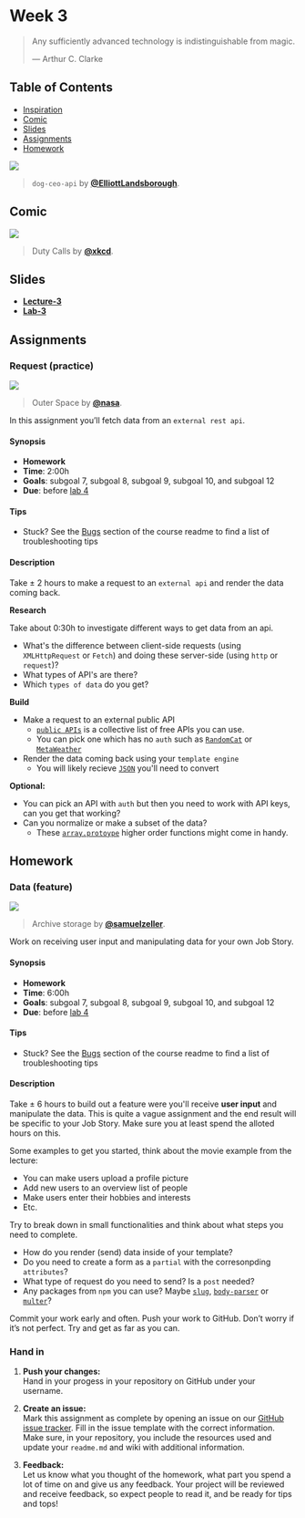 # Week 3

> Any sufficiently advanced technology is indistinguishable from magic.
>
> — Arthur C. Clarke

## Table of Contents

*   [Inspiration](#inspiration)
*   [Comic](#comic)
*   [Slides](#slides)
*   [Assignments](#assignments)
*   [Homework](#homework)

[![][inspiration-cover]][inspiration-link]

> `dog-ceo-api` by [**@ElliottLandsborough**][inspiration-author].

## Comic

[![][comic-cover]][comic-link]

> Duty Calls by [**@xkcd**][comic-author].

## Slides
*   [**Lecture-3**][slides-lecture]
*   [**Lab-3**][slides-lab]

## Assignments

### Request (practice)

[![][request-cover]][request-cover-source]

> Outer Space by [**@nasa**][request-cover-author].

In this assignment you’ll fetch data from an `external rest api`.

#### Synopsis

*   **Homework**
*   **Time**: 2:00h
*   **Goals**: subgoal 7, subgoal 8, subgoal 9,
    subgoal 10, and subgoal 12
*   **Due**: before [lab 4][w4lab]

#### Tips

*   Stuck?  See the [Bugs][] section of the course readme to find a list of
    troubleshooting tips

#### Description

Take ± 2 hours to make a request to an `external api` and render the data coming back.

**Research**

Take about 0:30h to investigate different ways to get data from an api.
*   What's the difference between client-side requests (using `XMLHttpRequest` or `Fetch`) and doing these server-side (using `http` or `request`)?
*   What types of API's are there?
*   Which `types of data` do you get?

**Build**
* Make a request to an external public API
  * [`public APIs`](https://github.com/toddmotto/public-apis) is a collective list of free APIs you can use.
  * You can pick one which has no `auth` such as [`RandomCat`](https://aws.random.cat/meow) or [`MetaWeather`](https://www.metaweather.com/api/)
* Render the data coming back using your `template engine`
  * You will likely recieve [`JSON`](https://developer.mozilla.org/en-US/docs/Web/JavaScript/Reference/Global_Objects/JSON) you'll need to convert

**Optional:**
* You can pick an API with `auth` but then you need to work with API keys, can you get that working?
* Can you normalize or make a subset of the data?
  * These [`array.protoype`](https://developer.mozilla.org/en-US/docs/Web/JavaScript/Reference/Global_Objects/Array/prototype) higher order functions might come in handy. 

## Homework

### Data (feature)

[![][data-cover]][data-cover-source]

> Archive storage by [**@samuelzeller**][data-cover-author].

Work on receiving user input and manipulating data for your own Job Story.

#### Synopsis

*   **Homework**
*   **Time**: 6:00h
*   **Goals**: subgoal 7, subgoal 8, subgoal 9,
    subgoal 10, and subgoal 12
*   **Due**: before [lab 4][w4lab]

#### Tips

*   Stuck?  See the [Bugs][] section of the course readme to find a list of
    troubleshooting tips

#### Description

Take ± 6 hours to build out a feature were you'll receive **user input** and manipulate the data. This is quite a vague assignment and the end result will be specific to your Job Story. Make sure you at least spend the alloted hours on this. 

Some examples to get you started, think about the movie example from the lecture:

*   You can make users upload a profile picture
*   Add new users to an overview list of people
*   Make users enter their hobbies and interests
*   Etc.

Try to break down in small functionalities and think about what steps you need to complete.
* How do you render (send) data inside of your template?
* Do you need to create a form as a `partial` with the corresonpding `attributes`?
* What type of request do you need to send? Is a `post` needed?
* Any packages from `npm` you can use? Maybe [`slug`](https://www.npmjs.com/package/slug), [`body-parser`](https://www.npmjs.com/package/multer) or [`multer`](https://www.npmjs.com/package/multer)?


Commit your work early and often. Push your work to GitHub. Don’t worry if it’s not perfect. Try and get as far as you can.


### Hand in

1. **Push your changes:**  
Hand in your progess in your repository on GitHub under your username.

1. **Create an issue:**  
Mark this assignment as complete by opening an issue on our [GitHub issue tracker][issues]. Fill in the issue template with the correct information. Make sure, in your repository, you include the resources used and update your `readme.md` and wiki with additional information.

3. **Feedback:**  
Let us know what you thought of the homework, what part you spend a lot of time on and give us any feedback. Your project will be reviewed and receive feedback, so expect people to read it, and be ready for tips and tops!


[bugs]: https://github.com/cmda-bt/be-course-18-19#communication

[inspiration-cover]: assets/images/dog-ceo.png

[inspiration-link]: https://dog.ceo

[inspiration-author]: https://github.com/ElliottLandsborough

[comic-cover]: https://imgs.xkcd.com/comics/duty_calls.png

[comic-link]: https://xkcd.com/386/

[comic-author]: https://xkcd.com

[slides-lecture]: https://docs.google.com/presentation/d/137YTmMadaUNCJ2ksKHzU_NCZT-BIv3q9tGhXc38EZ3g/edit?usp=sharing

[slides-lab]: https://docs.google.com/presentation/d/1nWvyLUyl7yjXR5uKpmSymsUWMcOhzTeErE6WTKWv404/edit?usp=sharing

[w4lab]: week-4.md

[w1a]: week-1.md#assignments

[issues]: https://github.com/cmda-bt/be-course-18-19/issues/new/choose

[request-cover]: https://images.unsplash.com/photo-1451187580459-43490279c0fa?ixlib=rb-1.2.1&ixid=eyJhcHBfaWQiOjEyMDd9&auto=format&fit=crop&w=1000&q=80

[request-cover-source]: https://unsplash.com/photos/Q1p7bh3SHj8

[request-cover-author]: https://unsplash.com/@nasa

[data-cover]: https://images.unsplash.com/photo-1470173274384-c4e8e2f9ea4c?ixlib=rb-1.2.1&ixid=eyJhcHBfaWQiOjEyMDd9&auto=format&fit=crop&w=1000&q=80

[data-cover-source]: https://unsplash.com/photos/JuFcQxgCXwA

[data-cover-author]: https://unsplash.com/@samuelzeller
